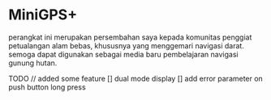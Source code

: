 # MiniGPS+
perangkat ini merupakan persembahan saya kepada komunitas penggiat petualangan alam bebas, khususnya yang menggemari navigasi darat.
semoga dapat digunakan sebagai media baru pembelajaran navigasi gunung hutan.

TODO // added some feature
[] dual mode display
   [] add error parameter on push button long press
